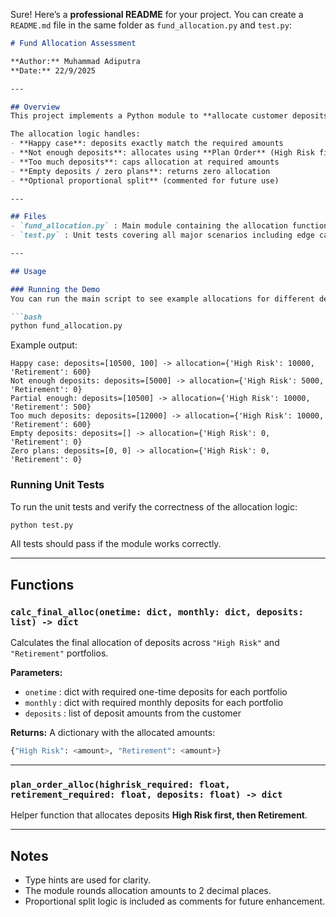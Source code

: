 Sure! Here’s a **professional README** for your project. You can create a `README.md` file in the same folder as `fund_allocation.py` and `test.py`:

````markdown
# Fund Allocation Assessment

**Author:** Muhammad Adiputra  
**Date:** 22/9/2025  

---

## Overview
This project implements a Python module to **allocate customer deposits** to two portfolios: `"High Risk"` and `"Retirement"` based on **one-time** and **monthly deposit plans**.  

The allocation logic handles:
- **Happy case**: deposits exactly match the required amounts  
- **Not enough deposits**: allocates using **Plan Order** (High Risk first)  
- **Too much deposits**: caps allocation at required amounts  
- **Empty deposits / zero plans**: returns zero allocation  
- **Optional proportional split** (commented for future use)  

---

## Files
- `fund_allocation.py` : Main module containing the allocation functions and a demo block.  
- `test.py` : Unit tests covering all major scenarios including edge cases.  

---

## Usage

### Running the Demo
You can run the main script to see example allocations for different deposit scenarios:

```bash
python fund_allocation.py
````

Example output:

```
Happy case: deposits=[10500, 100] -> allocation={'High Risk': 10000, 'Retirement': 600}
Not enough deposits: deposits=[5000] -> allocation={'High Risk': 5000, 'Retirement': 0}
Partial enough: deposits=[10500] -> allocation={'High Risk': 10000, 'Retirement': 500}
Too much deposits: deposits=[12000] -> allocation={'High Risk': 10000, 'Retirement': 600}
Empty deposits: deposits=[] -> allocation={'High Risk': 0, 'Retirement': 0}
Zero plans: deposits=[0, 0] -> allocation={'High Risk': 0, 'Retirement': 0}
```

### Running Unit Tests

To run the unit tests and verify the correctness of the allocation logic:

```bash
python test.py
```

All tests should pass if the module works correctly.

---

## Functions

### `calc_final_alloc(onetime: dict, monthly: dict, deposits: list) -> dict`

Calculates the final allocation of deposits across `"High Risk"` and `"Retirement"` portfolios.

**Parameters:**

* `onetime` : dict with required one-time deposits for each portfolio
* `monthly` : dict with required monthly deposits for each portfolio
* `deposits` : list of deposit amounts from the customer

**Returns:**
A dictionary with the allocated amounts:

```python
{"High Risk": <amount>, "Retirement": <amount>}
```

---

### `plan_order_alloc(highrisk_required: float, retirement_required: float, deposits: float) -> dict`

Helper function that allocates deposits **High Risk first, then Retirement**.

---

## Notes

* Type hints are used for clarity.
* The module rounds allocation amounts to 2 decimal places.
* Proportional split logic is included as comments for future enhancement.
